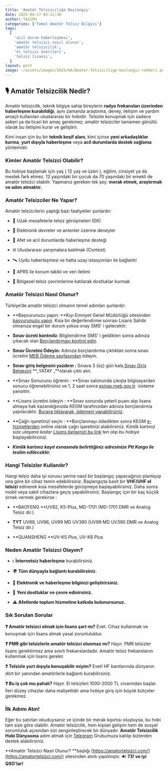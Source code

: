 ```yaml
---
title: 'Amatör Telsizciliğe Başlangıç'
date: 2025-04-17 03:12:30
author: TA1SPH
categories: ['Temel Amatör Telsiz Bilgisi']
tags:
  [
    'acil durum haberleşmesi',
    'amatör telsizci nasıl olunur',
    'amatör telsizcilik',
    'el telsizi önerileri',
    'telsiz lisansı',
  ]
layout: post
image: ~/assets/images/2025/04/Amator-Telsizcilige-baslangic-rehberi.png
---
```


## 🎙️ Amatör Telsizcilik Nedir?

Amatör telsizcilik, teknik bilgiye sahip bireylerin **radyo frekansları üzerinden haberleşme kurabildiği**, aynı zamanda araştırma, deney, iletişim ve yardım amaçlı kullanılan uluslararası bir hobidir. Telsizle konuşmak için sadece askeri ya da ticari bir amaç gerekmez; amatör telsizciler tamamen gönüllü olarak bu iletişimi kurar ve geliştirir.

Kimi insan için bu bir **teknik keşif alanı**, kimi içinse **yeni arkadaşlıklar kurma**, **yurt dışıyla haberleşme** veya **acil durumlarda destek sağlama** yöntemidir.

### Kimler Amatör Telsizci Olabilir?

Bu hobiye başlamak için yaş ( 12 yaş ve üzeri ), eğitim, cinsiyet ya da meslek fark etmez. 12 yaşındaki bir çocuk da 70 yaşındaki bir emekli de amatör telsizci olabilir. Yapmanız gereken tek şey: **merak etmek, araştırmak ve adım atmaktır.**

### Amatör Telsizciler Ne Yapar?

Amatör telsizcilerin yaptığı bazı faaliyetler şunlardır:

- 📡 Uzak mesafelerle telsiz görüşmeleri (DX)

- 🧪 Elektronik devreler ve antenler üzerine deneyler

- 🚨 Afet ve acil durumlarda haberleşme desteği

- 🌐 Uluslararası yarışmalara katılmak (Contest)

- 🛰️ Uydu haberleşmesi ve hatta uzay istasyonları ile bağlantı!

- 📍 APRS ile konum takibi ve veri iletimi

- 👋 Bölgesel telsiz çevrimlerine katılarak dostluklar kurmak

### Amatör Telsizci Nasıl Olunur?

Türkiye’de amatör telsizci olmanın temel adımları şunlardır:

- **Başvurunuzu yapın: **Kıyı Emniyet Genel Müdürlüğü sitesinden[ başvurunuzu yapın](https://www.kiyiemniyeti.gov.tr/ehizmetler?returnURL=/ehizmetler/amator_telsiz_sinavi_on_basvuru). Kısa bir değerlendirme sonrası Lisans Sahibi olmanıza engel bir durum yoksa onay SMS' i gelecektir.

- **Sınav ücreti kontrolü:** Bilgilendirme SMS' i geldikten sonra adınıza çıkacak olan [Borçlandırmayı kontrol edin](https://www.kiyiemniyeti.gov.tr/ehizmetler/telsiz_isletme_mud_borc_sorgulamalari).

- **Sınav Ücretini Ödeyin:** Adınıza borçlandırma çıktıktan sonra sınav ücretini [MEB Ödeme sayfasından](https://odeme.meb.gov.tr/) ödeyin.

- **Sınav giriş belgesini yazdırın :** Sınava 3 (üç) gün kala[ Sınav Giriş Belgesini](https://www.kiyiemniyeti.gov.tr/ehizmetler/telsiz_sinav_giris_belgesi_sorgula) **_YATAY _**olarak çıktı alın.

- **Sınav Sonucunu öğrenin : **Sınav salonunda çıkışta bilgisayardan sonucu öğrenebilirsiniz ve 1, 2 saat sonra [esinav.meb.gov.tr](https://esinav.meb.gov.tr/aday?token=rmkrPkqA3Ug=1ILhDYcSe8MpSplZxvRdm8a81exPyfvNIiN0IRMxrjFP6nOe7GKWZ162HMoyBwt8M8QJKtrPSuVdCubOzsQ0DIXPlUt5Cn43YGc7YqK8XN5c20W8CYTfbXJkgA==&code=3daf7cafde8538906a85c19e391a2c55721f90a54f47041390807ce52e3120d5)  sisteme yansıtılır.

- **Lisans ücretini ödeyin : **Sınav sonunda yeterli puanı alıp lisans almaya hak kazandığınızda KEGM tarafınızdan adınıza borçlandırma yapılacaktır. [Buraya tıklayarak  ödemeyi yapabilirsiniz](https://www.kiyiemniyeti.gov.tr/ehizmetler/telsiz_isletme_mud_borc_sorgulamalari).

- **Çağrı işaretinizi seçin : **Borçlanmayı ödedikten sonra KEGM [e-hizmetlerden](https://www.kiyiemniyeti.gov.tr/ehizmetler/cagri_isareti_alma) online olarak çağrı işaretinizi alabilirsiniz. _Kimlik kartınız size ulaşana kadar [Lisans belgenizi bu link](https://www.kiyiemniyeti.gov.tr/ehizmetler?returnURL=/ehizmetler/amator_telsiz_belge_olustur) ten alıp bu hobiye başlayabilirsiniz_.

- **_Kimlik kartınız kayıt esnasında belirttiğiniz adresinize Ptt Kargo ile teslim edilecektir._**

### Hangi Telsizler Kullanılır?

Hangi telsiz daha iyi sorusu yerine nasıl bir başlangıç yapacağınızı planlayıp ona göre bir cihaz temin edebilirsiniz. Başlangıçta basit bir **VHF/UHF el telsizi** edinerek kısa mesafelerde görüşmeye başlayabilirsiniz. Daha sonra mobil veya sabit cihazlara geçiş yapabilirsiniz. Başlangıç için bir kaç küçük örnek vermek gerekirse :

- **BAOFENG **UV82, K5-Plus, MD-1701 (MD-1701 DMR ve Analog Telsiz dir.)

- **TYT** UV88, UV98, UV99 MD UV390 (UV99 MD UV390 DMR ve Analog Telsiz dir.)

- **QUANSHENG **UV-K5 Plus, UV-K6 Plus

### Neden Amatör Telsizci Olayım?

- 📞 **İnternetsiz haberleşme** kurabilirsiniz.

- 🌍 **Tüm dünyayla bağlantı kurabilirsiniz.**

- 🧠 **Elektronik ve haberleşme bilginizi geliştirirsiniz.**

- 🤝 **Yeni dostluklar ve çevre edinirsiniz.**

- ⚠️ **Afetlerde toplum hizmetine katkıda bulunursunuz.**

### Sık Sorulan Sorular

**❓ Amatör telsizci olmak için lisans şart mı?**
Evet. Cihaz kullanmak ve konuşmak için lisans almak yasal zorunluluktur.

**❓ PMR gibi telsizlerle amatör telsizci olunmaz mı?**
Hayır. PMR telsizler lisans gerektirmez ama sınırlı frekanslardadır. Amatör telsiz frekanslarını kullanmak için lisans gerekir.

**❓ Telsizle yurt dışıyla konuşabilir miyim?**
Evet! HF bantlarında dünyanın dört bir yanından amatörlerle bağlantı kurabilirsiniz.

**❓ Bu iş çok mu pahalı?**
Hayır. El telsizleri 1000-2000 TL civarından başlar. İleri düzey cihazlar daha maliyetlidir ama hobiye giriş için büyük bütçeler gerekmez.

### İlk Adımı Atın!

Eğer bu satırları okuduysanız ve içinde bir merak kıpırtısı oluştuysa, bu hobi tam size göre olabilir. Amatör telsizcilik, hem kişisel gelişim hem de sosyal sorumluluk açısından sizi zenginleştirecek bir dünyadır.
**Amatör Telsizcilik Hobi Dünyasına** adım atmak için [Telegram](https://t.me/amatortelsizci) Grubumuza katılıp bizlerden destek alabilirsiniz.

**Amatör Telsizci Nasıl Olunur? **başlığı [https://amatortelsizci.com/](https://amatortelsizci.com/) sitesinden alıntı yapılmıştır.
🔊 **73! ve iyi QSO’lar!**
